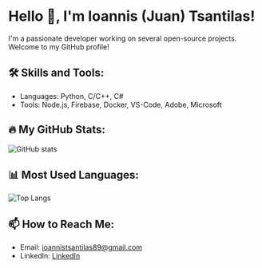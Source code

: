 # Hello 👋, I'm Ioannis (Juan) Tsantilas!

I'm a passionate developer working on several open-source projects. Welcome to my GitHub profile!

## 🛠 Skills and Tools:
- Languages: Python, C/C++, C#
- Tools: Node.js, Firebase, Docker, VS-Code, Adobe, Microsoft

## 🔥 My GitHub Stats:
![GitHub stats](https://github-readme-stats.vercel.app/api?username=ntua-el20883&show_icons=true&theme=tokyonight)

## 📊 Most Used Languages:
![Top Langs](https://github-readme-stats.vercel.app/api/top-langs/?username=ntua-el20883&layout=compact&theme=tokyonight)

## 📫 How to Reach Me:
- Email: [ioannistsantilas89@gmail.com](mailto:ioannistsantilas89@gmail.com)
- LinkedIn: [LinkedIn](https://www.linkedin.com/in/ioannis-tsantilas/)

